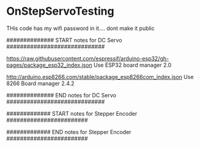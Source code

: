 # OnStepServoTesting

THis code has my wifi password in it.... dont make it public

############## START notes for DC Servo #############################

https://raw.githubusercontent.com/espressif/arduino-esp32/gh-pages/package_esp32_index.json
Use ESP32 board manager 2.0

http://arduino.esp8266.com/stable/package_esp8266com_index.json
Use 8266 Board manager 2.4.2

##############  END notes for DC Servo #############################


############# START notes for Stepper Encoder ########################


############# END notes for Stepper Encoder ########################